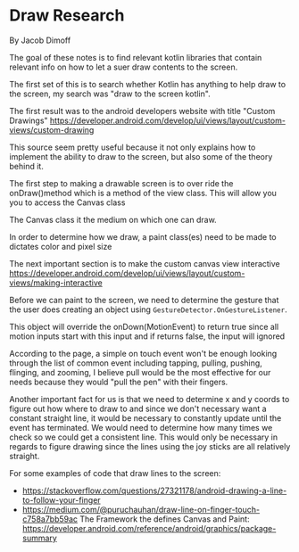 # Draw Research
By Jacob Dimoff

The goal of these notes is to find relevant kotlin libraries that contain relevant info on how to let a suer draw contents to the screen.
<!-- This source code will later be translated into a pdf for easier readability for users if needed. -->

The first set of this is to search whether Kotlin has anything to help draw to the screen, my search was "draw to the screen kotlin".

The first result was to the android developers website with title "Custom Drawings" https://developer.android.com/develop/ui/views/layout/custom-views/custom-drawing

This source seem pretty useful because it not only explains how to implement the ability to draw to the screen, but also some of the theory behind it. 

The first step to making a drawable screen is to over ride the onDraw()method which is a method of the view class. This will allow you you to access the Canvas class

The Canvas class it the medium on which one can draw.

In order to determine how we draw, a paint class(es) need to be made to dictates color and pixel size

The next important section is to make the custom canvas view interactive https://developer.android.com/develop/ui/views/layout/custom-views/making-interactive

Before we can paint to the screen, we need to determine the gesture that the user does creating an object using `GestureDetector.OnGestureListener`.

This object will override the onDown(MotionEvent) to return true since all motion inputs start with this input and if returns false, the input will ignored

According to the page, a simple on touch event won't be enough looking through the list of common event including tapping, pulling, pushing, flinging, and zooming, I believe pull would be the most effective for our needs because they would "pull the pen" with their fingers.

Another important fact for us is that we need to determine x and y coords to figure out how where to draw to and since we don't necessary want a constant straight line, it would be necessary to constantly update until the event has terminated. We would need to determine how many times we check so we could get a consistent line. This would only be necessary in regards to figure drawing since the lines using the joy sticks are all relatively straight.

For some examples of code that draw lines to the screen: 
- https://stackoverflow.com/questions/27321178/android-drawing-a-line-to-follow-your-finger
- https://medium.com/@puruchauhan/draw-line-on-finger-touch-c758a7bb59ac
The Framework the defines Canvas and Paint: https://developer.android.com/reference/android/graphics/package-summary